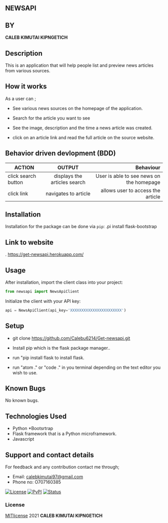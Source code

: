 ## NEWSAPI 
## BY
**CALEB KIMUTAI KIPNGETICH**

## Description
This is an application that will help people list and preview news articles from various sources.
 
## How it works 
As a user can ;
* See various news sources on the homepage of the application.
* Search for the article you want to see
 
* See the image, description and the time a news article was created.

* click on an article link and read the full article on the source website.

## Behavior driven devlopment (BDD)

| ACTION        | OUTPUT              | Behaviour                                         |
| ---------------- |:--------------------:| -------------------------------------------------:|
| click search button          |displays the articles search | User is able to see news on the homepage  |
| click link       |navigates to article  | allows user to access the article                 |

## Installation

Installation for the package can be done via `pip`:
.pi install flask-bootstrap

## Link to website
. https://get-newsapi.herokuapp.com/

## Usage

After installation, import the client class into your project:

```python
from newsapi import NewsApiClient
```

Initialize the client with your API key:

```python
api = NewsApiClient(api_key='XXXXXXXXXXXXXXXXXXXXXXX')
```

## Setup
* git clone https://github.com/Calebu6214/Get-newsapi.git

* Install pip which is the flask package manager..
* run "pip install flask to install flask.
* run "atom ." or "code ." in you terminal depending on the text editor you wish to use.

## Known Bugs
No known bugs.

## Technologies Used
* Python
*Bootsrtrap
* Flask framework that is a Python microframework.
* Javascript


## Support and contact details
For feedback and any contribution contact me through;
* Email: calebkimutai97@gmail.com
* Phone no: O707160385

[![License](https://img.shields.io/github/license/mattlisiv/newsapi-python.svg)](https://github.com/mattlisiv/newsapi-python/blob/master/LICENSE.txt)
[![PyPI](https://img.shields.io/pypi/v/newsapi-python.svg)](https://pypi.org/project/newsapi-python/)
[![Status](https://img.shields.io/pypi/status/newsapi-python.svg)](https://pypi.org/project/newsapi-python/)


### License
[MITlicense](LICENSE) 2021 **CALEB KIMUTAI KIPNGETICH**